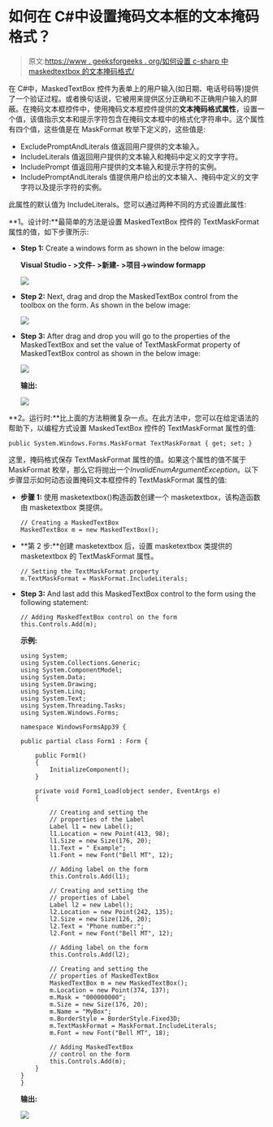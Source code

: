 # 如何在 C#中设置掩码文本框的文本掩码格式？

> 原文:[https://www . geeksforgeeks . org/如何设置 c-sharp 中 maskedtextbox 的文本掩码格式/](https://www.geeksforgeeks.org/how-to-set-the-text-mask-format-of-the-maskedtextbox-in-c-sharp/)

在 C#中，MaskedTextBox 控件为表单上的用户输入(如日期、电话号码等)提供了一个验证过程。或者换句话说，它被用来提供区分正确和不正确用户输入的屏蔽。在掩码文本框控件中，使用掩码文本框控件提供的**文本掩码格式属性**，设置一个值，该值指示文本和提示字符包含在掩码文本框中的格式化字符串中。这个属性有四个值，这些值是在 MaskFormat 枚举下定义的，这些值是:

*   ExcludePromptAndLiterals 值返回用户提供的文本输入。
*   IncludeLiterals 值返回用户提供的文本输入和掩码中定义的文字字符。
*   IncludePrompt 值返回用户提供的文本输入和提示字符的实例。
*   IncludePromptAndLiterals 值提供用户给出的文本输入、掩码中定义的文字字符以及提示字符的实例。

此属性的默认值为 IncludeLiterals。您可以通过两种不同的方式设置此属性:

**1。设计时:**最简单的方法是设置 MaskedTextBox 控件的 TextMaskFormat 属性的值，如下步骤所示:

*   **Step 1:** Create a windows form as shown in the below image:

    **Visual Studio - >文件- >新建- >项目->window formapp**

    ![](img/de9202f1f4646167e60ea580d67273d9.png)

*   **Step 2:** Next, drag and drop the MaskedTextBox control from the toolbox on the form. As shown in the below image:

    ![](img/696b640abfbffd1882d7239ad47f0669.png)

*   **Step 3:** After drag and drop you will go to the properties of the MaskedTextBox and set the value of TextMaskFormat property of MaskedTextBox control as shown in the below image:

    ![](img/f57b2c7f7ea18aba1466e65a9f3009f7.png)

    **输出:**

    ![](img/29fa5667cded1b323ee12a3c3c671775.png)

**2。运行时:**比上面的方法稍微复杂一点。在此方法中，您可以在给定语法的帮助下，以编程方式设置 MaskedTextBox 控件的 TextMaskFormat 属性的值:

```
public System.Windows.Forms.MaskFormat TextMaskFormat { get; set; }
```

这里，掩码格式保存 TextMaskFormat 属性的值。如果这个属性的值不属于 MaskFormat 枚举，那么它将抛出一个*InvalidEnumArgumentException*。以下步骤显示如何动态设置掩码文本框控件的 TextMaskFormat 属性的值:

*   **步骤 1:** 使用 masketextbox()构造函数创建一个 masketextbox，该构造函数由 masketextbox 类提供。

    ```
    // Creating a MaskedTextBox
    MaskedTextBox m = new MaskedTextBox();

    ```

*   **第 2 步:**创建 masketextbox 后，设置 masketextbox 类提供的 masketextbox 的 TextMaskFormat 属性。

    ```
    // Setting the TextMaskFormat property
    m.TextMaskFormat = MaskFormat.IncludeLiterals;

    ```

*   **Step 3:** And last add this MaskedTextBox control to the form using the following statement:

    ```
    // Adding MaskedTextBox control on the form
    this.Controls.Add(m);

    ```

    **示例:**

    ```
    using System;
    using System.Collections.Generic;
    using System.ComponentModel;
    using System.Data;
    using System.Drawing;
    using System.Linq;
    using System.Text;
    using System.Threading.Tasks;
    using System.Windows.Forms;

    namespace WindowsFormsApp39 {

    public partial class Form1 : Form {

        public Form1()
        {
            InitializeComponent();
        }

        private void Form1_Load(object sender, EventArgs e)
        {

            // Creating and setting the 
            // properties of the Label
            Label l1 = new Label();
            l1.Location = new Point(413, 98);
            l1.Size = new Size(176, 20);
            l1.Text = " Example";
            l1.Font = new Font("Bell MT", 12);

            // Adding label on the form
            this.Controls.Add(l1);

            // Creating and setting the
            // properties of Label
            Label l2 = new Label();
            l2.Location = new Point(242, 135);
            l2.Size = new Size(126, 20);
            l2.Text = "Phone number:";
            l2.Font = new Font("Bell MT", 12);

            // Adding label on the form
            this.Controls.Add(l2);

            // Creating and setting the 
            // properties of MaskedTextBox
            MaskedTextBox m = new MaskedTextBox();
            m.Location = new Point(374, 137);
            m.Mask = "000000000";
            m.Size = new Size(176, 20);
            m.Name = "MyBox";
            m.BorderStyle = BorderStyle.Fixed3D;
            m.TextMaskFormat = MaskFormat.IncludeLiterals;
            m.Font = new Font("Bell MT", 18);

            // Adding MaskedTextBox
            // control on the form
            this.Controls.Add(m);
        }
    }
    }
    ```

    **输出:**

    ![](img/65e770988058132414b30a85e223044c.png)